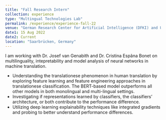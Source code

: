 ```yaml
---
title: "Fall Research Intern"
collection: experience
type: "Multingual Technologies Lab"
permalink: /experience/experience-fall-22
venue: "German Research Center for Artificial Intelligence (DFKI) and Universität des Saarlandes (UdS)"
date1: 15 Aug 2022
date2: Current
location: "Saarbrücken, Germany"
---
```






I am working with Dr. Josef van Genabith and Dr. Cristina Espãna Bonet on multilinguality, intepretability and model analysis of neural networks in machine translation. 
- Understanding the translationese phenomenon in human translation by exploring feature learning and feature engineering approaches in translationese classification. The BERT-based model outperforms all other models in both monolingual and multi-lingual settings.
- Investigating if representations learned by classifiers, the classifiers’ architecture, or both contribute to the performance difference. 
- Utilizing deep learning explainability techniques like integrated gradients and probing to better understand performance differences.
